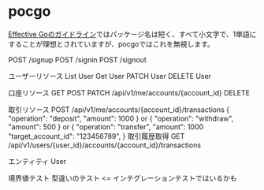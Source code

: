 # pocgo

[Effective Goのガイドライン](https://go.dev/blog/package-names)ではパッケージ名は短く、すべて小文字で、1単語にすることが理想とされていますが、pocgoではこれを無視します。

POST /signup
POST /signin
POST /signout

ユーザーリソース
List User
Get User
PATCH User
DELETE User

口座リソース
GET
POST
PATCH /api/v1/me/accounts/{account_id}
DELETE

取引リソース
POST /api/v1/me/accounts/{account_id}/transactions
{
  "operation": "deposit",
  "amount": 1000
}
or
{
  "operation": "withdraw",
  "amount": 500
}
or
{
  "operation": "transfer",
  "amount": 1000
  "target_account_id": "123456789",
}
取引履歴取得
GET /api/v1/users/{user_id}/accounts/{account_id}/transactions

エンティティ
User

境界値テスト
型違いのテスト <= インテグレーションテストではいるかも